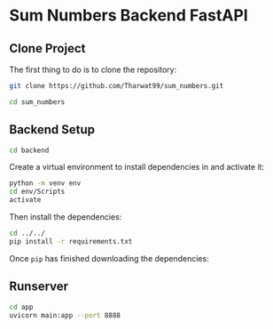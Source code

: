# Sum Numbers Backend FastAPI

## Clone Project
The first thing to do is to clone the repository:

```sh
git clone https://github.com/Tharwat99/sum_numbers.git
```

```sh
cd sum_numbers
```

## Backend Setup
```sh
cd backend
```
Create a virtual environment to install dependencies in and activate it:

```sh
python -m venv env
cd env/Scripts
activate
```

Then install the dependencies:

```sh
cd ../../
pip install -r requirements.txt
```

Once `pip` has finished downloading the dependencies:

## Runserver

```sh
cd app
uvicorn main:app --port 8888
```
